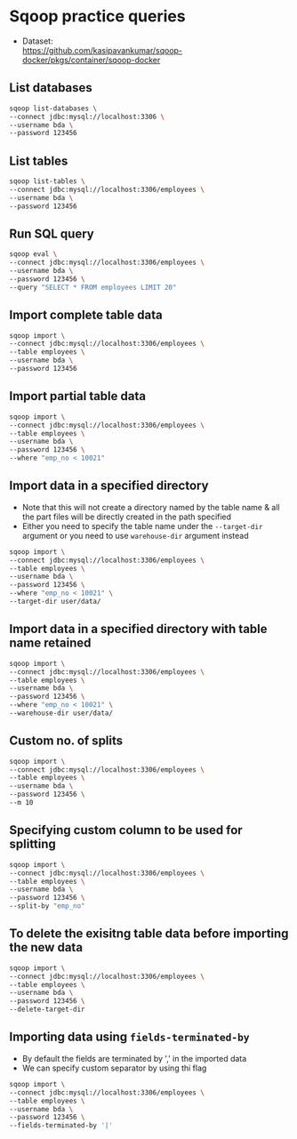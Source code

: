 # Sqoop practice queries

- Dataset:  
https://github.com/kasipavankumar/sqoop-docker/pkgs/container/sqoop-docker

## List databases
```bash
sqoop list-databases \
--connect jdbc:mysql://localhost:3306 \
--username bda \
--password 123456
```

## List tables
```bash
sqoop list-tables \
--connect jdbc:mysql://localhost:3306/employees \
--username bda \
--password 123456
```

## Run SQL query
```bash
sqoop eval \
--connect jdbc:mysql://localhost:3306/employees \
--username bda \
--password 123456 \
--query "SELECT * FROM employees LIMIT 20"
```

## Import complete table data 
```bash
sqoop import \
--connect jdbc:mysql://localhost:3306/employees \
--table employees \
--username bda \
--password 123456
```

## Import partial table data 
```bash
sqoop import \
--connect jdbc:mysql://localhost:3306/employees \
--table employees \
--username bda \
--password 123456 \
--where "emp_no < 10021"
```

## Import data in a specified directory
- Note that this will not create a directory named by the table name & all the part files will be directly created in the path specified
- Either you need to specify the table name under the ```--target-dir``` argument or you need to use ```warehouse-dir``` argument instead
```bash
sqoop import \
--connect jdbc:mysql://localhost:3306/employees \
--table employees \
--username bda \
--password 123456 \
--where "emp_no < 10021" \
--target-dir user/data/
```

## Import data in a specified directory with table name retained
```bash
sqoop import \
--connect jdbc:mysql://localhost:3306/employees \
--table employees \
--username bda \
--password 123456 \
--where "emp_no < 10021" \
--warehouse-dir user/data/
```

## Custom no. of splits
```bash
sqoop import \
--connect jdbc:mysql://localhost:3306/employees \
--table employees \
--username bda \
--password 123456 \
--m 10
```

## Specifying custom column to be used for splitting
```bash
sqoop import \
--connect jdbc:mysql://localhost:3306/employees \
--table employees \
--username bda \
--password 123456 \
--split-by "emp_no"
```

## To delete the exisitng table data before importing the new data
```bash
sqoop import \
--connect jdbc:mysql://localhost:3306/employees \
--table employees \
--username bda \
--password 123456 \
--delete-target-dir
```

## Importing data using ```fields-terminated-by```
- By default the fields are terminated by ',' in the imported data
- We can specify custom separator by using thi flag
```bash
sqoop import \
--connect jdbc:mysql://localhost:3306/employees \
--table employees \
--username bda \
--password 123456 \
--fields-terminated-by '|'
```
